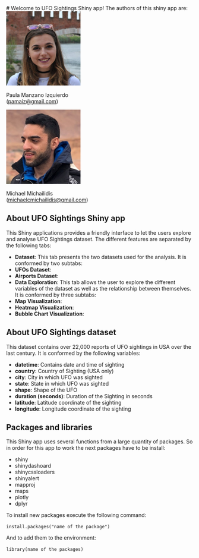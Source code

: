 <link href="styleMD.css" rel="stylesheet"></link>
# Welcome to UFO Sightings Shiny app! 
The authors of this shiny app  are:

<div class="center-block row" >

<div class=col-sm-6>
<img class="img-circle" src="paula.jpeg" width="200" height = "200"/>
<p> Paula Manzano Izquierdo </br>(<a href = "mailto:pamaiz@gmail.com">pamaiz@gmail.com</a>)</p>
</div>
  <div>
  <img class="img-circle" src="michael.jpeg" width="200" height = "200"/> 
  <p> Michael Michailidis </br>(<a href="mailto:michaelcmichailidis@gmail.com">michaelcmichailidis@gmail.com</a>)</p>
  </div>
</div> 

## About UFO Sightings Shiny app
This Shiny applications provides a friendly interface to let the users explore and analyse UFO Sightings dataset. The different features are separated by the following tabs:  

*  **Dataset**: This tab presents the two datasets used for the analysis. It is conformed by two subtabs:
  * **UFOs Dataset**: 
  * **Airports Dataset**: 
*  **Data Exploration**: This tab allows the user to explore the different variables of the dataset as well as the relationship between themselves. It is conformed by three subtabs:
  * **Map Visualization**: 
  * **Heatmap Visualization**: 
  * **Bubble Chart Visualization**:
 

## About UFO Sightings dataset
This dataset contains over 22,000 reports of UFO sightings in USA over the last century. It is conformed by the following variables:  

* **datetime**: Contains date and time of sighting 
*  **country**: Country of Sighting (USA only)
*  **city**: City in which UFO was sighted
*  **state**: State in which UFO was sighted
*  **shape**: Shape of the UFO
*  **duration (seconds)**: Duration of the Sighting in seconds
*  **latitude**: Latitude coordinate of the sighting
*  **longitude**: Longitude coordinate of the sighting

## Packages and libraries
This Shiny app uses several functions from a large quantity of packages. So in order for this app to work the next packages have to be install:

* shiny
* shinydashoard
* shinycssloaders
* shinyalert
* mapproj
* maps
* plotly
* dplyr


To install new packages execute the following command:

```
install.packages("name of the package")
```

And to add them to the environment:  

```
library(name of the packages)
```  



